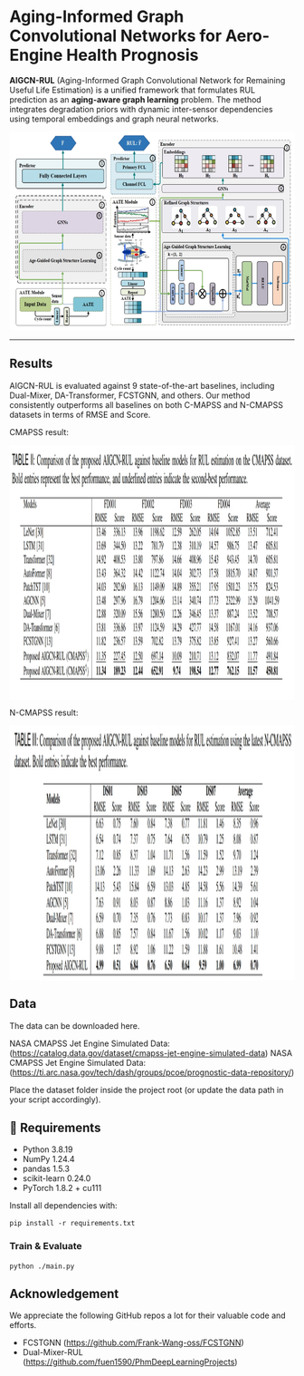 # Aging-Informed Graph Convolutional Networks for Aero-Engine Health Prognosis

**AIGCN-RUL** (Aging-Informed Graph Convolutional Network for Remaining Useful Life Estimation) is a unified framework that formulates RUL prediction as an **aging-aware graph learning** problem. The method integrates degradation priors with dynamic inter-sensor dependencies using temporal embeddings and graph neural networks.

<p align="center">
  <img src="./pics/architecture.png" height="350" alt="AIGCN-RUL Architecture" />
</p>

---

## Results

AIGCN-RUL is evaluated against 9 state-of-the-art baselines, including Dual-Mixer, DA-Transformer, FCSTGNN, and others.
Our method consistently outperforms all baselines on both C-MAPSS and N-CMAPSS datasets in terms of RMSE and Score.

CMAPSS result:
<p align="center">
<img src=".\pics\CMAPSS_result.png" height = "450" alt="" align=center />
</p>
N-CMAPSS result:
<p align="center">
<img src=".\pics\N-CMAPSS_result.png" height = "450" alt="" align=center />
</p>

## Data

The data can be downloaded here.

NASA CMAPSS Jet Engine Simulated Data: (https://catalog.data.gov/dataset/cmapss-jet-engine-simulated-data)
NASA CMAPSS Jet Engine Simulated Data: (https://ti.arc.nasa.gov/tech/dash/groups/pcoe/prognostic-data-repository/)

Place the dataset folder inside the project root (or update the data path in your script accordingly).

## 🔧 Requirements

- Python 3.8.19  
- NumPy 1.24.4  
- pandas 1.5.3  
- scikit-learn 0.24.0  
- PyTorch 1.8.2 + cu111  

Install all dependencies with:
```
pip install -r requirements.txt
```


### Train & Evaluate
```
python ./main.py
```

## Acknowledgement
We appreciate the following GitHub repos a lot for their valuable code and efforts.

- FCSTGNN (https://github.com/Frank-Wang-oss/FCSTGNN)
- Dual-Mixer-RUL (https://github.com/fuen1590/PhmDeepLearningProjects)

